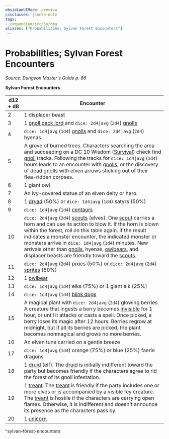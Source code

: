 ```yaml
---
obsidianUIMode: preview
cssclasses: json5e-note
tags:
- compendium/src/5e/dmg
aliases: ["Probabilities; Sylvan Forest Encounters"]
---
```

# Probabilities; Sylvan Forest Encounters
*Source: Dungeon Master's Guide p. 86* 

**Sylvan Forest Encounters**

| d12 + d8 | Encounter |
|----------|-----------|
| 2 | 1 displacer beast |
| 3 | 1 [gnoll pack lord](compendium/bestiary/humanoid/gnoll-pack-lord.md) and `dice: 2d4\|avg` (`2d4`) [gnolls](compendium/bestiary/humanoid/gnoll.md) |
| 4 | `dice: 1d4\|avg` (`1d4`) [gnolls](compendium/bestiary/humanoid/gnoll.md) and `dice: 2d4\|avg` (`2d4`) hyenas |
| 5 | A grove of burned trees. Characters searching the area and succeeding on a DC 10 Wisdom ([Survival](/compendium/rules/skills.md#Survival)) check find [gnoll](compendium/bestiary/humanoid/gnoll.md) tracks. Following the tracks for `dice: 1d4\|avg` (`1d4`) hours leads to an encounter with [gnolls](compendium/bestiary/humanoid/gnoll.md), or the discovery of dead [gnolls](compendium/bestiary/humanoid/gnoll.md) with elven arrows sticking out of their flea-ridden corpses. |
| 6 | 1 giant owl |
| 7 | An ivy-covered statue of an elven deity or hero. |
| 8 | 1 [dryad](compendium/bestiary/fey/dryad.md) (50%) or `dice: 1d4\|avg` (`1d4`) satyrs (50%) |
| 9 | `dice: 1d4\|avg` (`1d4`) [centaurs](compendium/bestiary/monstrosity/centaur.md) |
| 10 | `dice: 2d4\|avg` (`2d4`) [scouts](compendium/bestiary/humanoid/scout.md) (elves). One [scout](compendium/bestiary/humanoid/scout.md) carries a horn and can use its action to blow it. If the horn is blown within the forest, roll on this table again. If the result indicates a monster encounter, the indicated monster or monsters arrive in `dice: 1d4\|avg` (`1d4`) minutes. New arrivals other than [gnolls](compendium/bestiary/humanoid/gnoll.md), hyenas, [owlbears](compendium/bestiary/monstrosity/owlbear.md), and displacer beasts are friendly toward the [scouts](compendium/bestiary/humanoid/scout.md). |
| 11 | `dice: 2d4\|avg` (`2d4`) [pixies](compendium/bestiary/fey/pixie.md) (50%) or `dice: 2d4\|avg` (`2d4`) [sprites](compendium/bestiary/fey/sprite.md) (50%) |
| 12 | 1 [owlbear](compendium/bestiary/monstrosity/owlbear.md) |
| 13 | `dice: 1d4\|avg` (`1d4`) elks (75%) or 1 giant elk (25%) |
| 14 | `dice: 1d4\|avg` (`1d4`) [blink dogs](compendium/bestiary/fey/blink-dog.md) |
| 15 | A magical plant with `dice: 2d4\|avg` (`2d4`) glowing berries. A creature that ingests a berry becomes [invisible](/compendium/rules/conditions.md#invisible) for 1 hour, or until it attacks or casts a spell. Once picked, a berry loses its magic after 12 hours. Berries regrow at midnight, but if all its berries are picked, the plant becomes nonmagical and grows no more berries. |
| 16 | An elven tune carried on a gentle breeze |
| 17 | `dice: 1d4\|avg` (`1d4`) orange (75%) or blue (25%) faerie dragons |
| 18 | 1 [druid](compendium/bestiary/humanoid/druid.md) (elf). The [druid](compendium/bestiary/humanoid/druid.md) is initially indifferent toward the party but becomes friendly if the characters agree to rid the forest of its gnoll infestation. |
| 19 | 1 [treant](compendium/bestiary/plant/treant.md). The [treant](compendium/bestiary/plant/treant.md) is friendly if the party includes one or more elves or is accompanied by a visible fey creature. The [treant](compendium/bestiary/plant/treant.md) is hostile if the characters are carrying open flames. Otherwise, it is indifferent and doesn't announce its presence as the characters pass by. |
| 20 | 1 [unicorn](compendium/bestiary/celestial/unicorn.md) |
^sylvan-forest-encounters